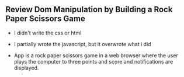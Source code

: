 ## Review Dom Manipulation by Building a Rock Paper Scissors Game
* I didn't write the css or html
* I partially wrote the javascript, but it overwrote what i did

* App is a rock paper scissors game in a web browser where the user plays the computer to three points and score and notifications are displayed.